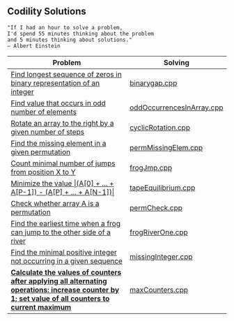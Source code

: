 ## Codility Solutions
```
"If I had an hour to solve a problem,
I'd spend 55 minutes thinking about the problem
and 5 minutes thinking about solutions."
― Albert Einstein
```
| Problem | Solving |
| --- | --- |
| [Find longest sequence of zeros in binary representation of an integer](https://codility.com/programmers/lessons/1-iterations/binary_gap/) | [binarygap.cpp](./binarygap.cpp) |
| [Find value that occurs in odd number of elements](https://codility.com/programmers/lessons/2-arrays/odd_occurrences_in_array/) | [oddOccurrencesInArray.cpp](./oddOccurrencesInArray.cpp) |
| [Rotate an array to the right by a given number of steps](https://codility.com/programmers/lessons/2-arrays/cyclic_rotation/) | [cyclicRotation.cpp](./cyclicRotation.cpp) |
| [Find the missing element in a given permutation](https://codility.com/programmers/lessons/3-time_complexity/perm_missing_elem/) | [permMissingElem.cpp](./permMissingElem.cpp) |
| [Count minimal number of jumps from position X to Y](https://codility.com/programmers/lessons/3-time_complexity/frog_jmp/) | [frogJmp.cpp](./frogJmp.cpp) |
| [Minimize the value \|(A[0] + ... + A[P-1]) - (A[P] + ... + A[N-1])\|](https://codility.com/programmers/lessons/3-time_complexity/tape_equilibrium/) | [tapeEquilibrium.cpp](./tapeEquilibrium.cpp) |
| [Check whether array A is a permutation](https://codility.com/programmers/lessons/4-counting_elements/perm_check/) | [permCheck.cpp](./permCheck.cpp) |
| [Find the earliest time when a frog can jump to the other side of a river](https://codility.com/programmers/lessons/4-counting_elements/frog_river_one/) | [frogRiverOne.cpp](./frogRiverOne.cpp) |
| [Find the minimal positive integer not occurring in a given sequence](https://codility.com/programmers/lessons/4-counting_elements/missing_integer/) | [missingInteger.cpp](./missingInteger.cpp) |
| [**Calculate the values of counters after applying all alternating operations: increase counter by 1; set value of all counters to current maximum**](https://codility.com/programmers/lessons/4-counting_elements/max_counters/) | [maxCounters.cpp](./maxCounters.cpp) |